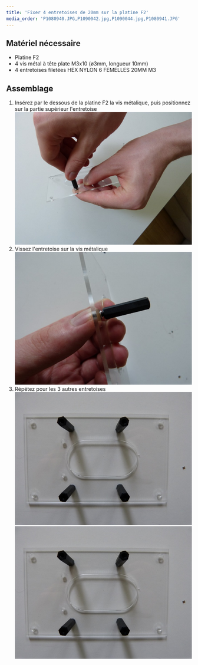 ```yaml
---
title: 'Fixer 4 entretoises de 20mm sur la platine F2'
media_order: 'P1080940.JPG,P1090042.jpg,P1090044.jpg,P1080941.JPG'
---
```


## Matériel nécessaire

* Platine F2
* 4 vis métal à tête plate M3x10 \(ø3mm, longueur 10mm\)
* 4 entretoises filetées HEX NYLON 6 FEMELLES 20MM M3

## Assemblage

1. Insérez par le dessous de la platine F2 la vis métalique, puis positionnez sur la partie supérieur l'entretoise  
   ![](P1090044.jpg)
2. Vissez l'entretoise sur la vis métalique 
   ![](P1090042.jpg)
3. Répétez pour les 3 autres entretoises  
    ![](P1080940.JPG)
	![](P1080940.JPG)


